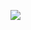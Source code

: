 [![](https://visitcount.itsvg.in/api?id=Amine-Nova&label=Profile%20Views&color=12&icon=2&pretty=false)](https://visitcount.itsvg.in)
